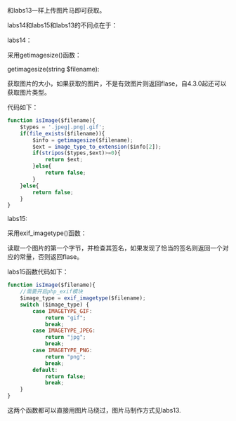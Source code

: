 和labs13一样上传图片马即可获取。

labs14和labs15和labs13的不同点在于：

labs14：

采用getimagesize()函数：

getimagesize(string $filename):

获取图片的大小，如果获取的图片，不是有效图片则返回flase，自4.3.0起还可以获取图片类型。

代码如下：

```javascript
function isImage($filename){
    $types = '.jpeg|.png|.gif';
    if(file_exists($filename)){
        $info = getimagesize($filename);
        $ext = image_type_to_extension($info[2]);
        if(stripos($types,$ext)>=0){
            return $ext;
        }else{
            return false;
        }
    }else{
        return false;
    }
}
```



labs15:

采用exif_imagetype()函数：

读取一个图片的第一个字节，并检查其签名，如果发现了恰当的签名则返回一个对应的常量，否则返回flase。

labs15函数代码如下：

```javascript
function isImage($filename){
    //需要开启php_exif模块
    $image_type = exif_imagetype($filename);
    switch ($image_type) {
        case IMAGETYPE_GIF:
            return "gif";
            break;
        case IMAGETYPE_JPEG:
            return "jpg";
            break;
        case IMAGETYPE_PNG:
            return "png";
            break;    
        default:
            return false;
            break;
    }
}
```



这两个函数都可以直接用图片马绕过，图片马制作方式见labs13.













